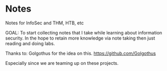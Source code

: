 # Notes

Notes for InfoSec and THM, HTB, etc

GOAL:
To start collecting notes that I take while learning about information security.
In the hope to retain more knowledge via note taking then just reading and doing labs.

Thanks to: Golgothus for the idea on this.
https://github.com/Golgothus

Especially since we are teaming up on these projects.
